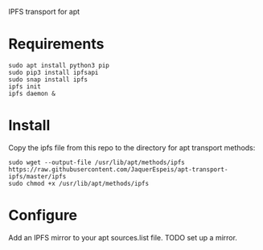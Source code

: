 IPFS transport for apt

# Requirements

    sudo apt install python3 pip
    sudo pip3 install ipfsapi
    sudo snap install ipfs
    ipfs init
    ipfs daemon &

# Install

Copy the ipfs file from this repo to the directory for apt transport methods:

    sudo wget --output-file /usr/lib/apt/methods/ipfs https://raw.githubusercontent.com/JaquerEspeis/apt-transport-ipfs/master/ipfs
    sudo chmod +x /usr/lib/apt/methods/ipfs

# Configure

Add an IPFS mirror to your apt sources.list file. TODO set up a mirror.
